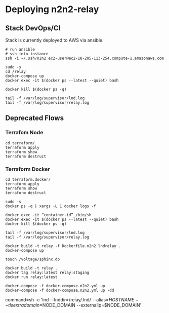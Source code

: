 # Deploying n2n2-relay

## Stack DevOps/CI
Stack is currently deployed to AWS via ansible.

```
# run ansible 
# ssh into instance
ssh -i ~/.ssh/n2n2 ec2-user@ec2-18-205-113-254.compute-1.amazonaws.com

sudo -s
cd /relay
docker-compose up
docker exec -it $(docker ps --latest --quiet) bash

docker kill $(docker ps -q)

tail -f /var/log/supervisor/lnd.log
tail -f /var/log/supervisor/relay.log
```

## Deprecated Flows

### Terrafom Node
```
cd terraform/
terraform apply
terraform show
terraform destruct
```

### Terraform Docker
```
cd terraform.docker/
terraform apply
terraform show
terraform destruct

sudo -s
docker ps -q | xargs -L 1 docker logs -f

docker exec -it “container-id” /bin/sh
docker exec -it $(docker ps --latest --quiet) bash
docker kill $(docker ps -q)

tail -f /var/log/supervisor/lnd.log
tail -f /var/log/supervisor/relay.log
```

```
docker build -t relay -f Dockerfile.n2n2.lndrelay .
docker-compose up
```

```
touch /voltage/sphinx.db

docker build -t relay .
docker tag relay:latest relay:staging
docker run relay:latest

docker-compose -f docker-compose.n2n2.yml up
docker-compose -f docker-compose.n2n2.yml up -dd
```

command=sh -c 'lnd --lnddir=/relay/.lnd/ --alias=$HOSTNAME --tlsextradomain=$NODE_DOMAIN --externalip=$NODE_DOMAIN'
